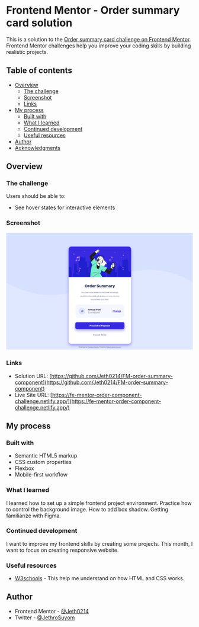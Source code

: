 # Frontend Mentor - Order summary card solution

This is a solution to the [Order summary card challenge on Frontend Mentor](https://www.frontendmentor.io/challenges/order-summary-component-QlPmajDUj). Frontend Mentor challenges help you improve your coding skills by building realistic projects. 

## Table of contents

- [Overview](#overview)
  - [The challenge](#the-challenge)
  - [Screenshot](#screenshot)
  - [Links](#links)
- [My process](#my-process)
  - [Built with](#built-with)
  - [What I learned](#what-i-learned)
  - [Continued development](#continued-development)
  - [Useful resources](#useful-resources)
- [Author](#author)
- [Acknowledgments](#acknowledgments)



## Overview

### The challenge

Users should be able to:

- See hover states for interactive elements

### Screenshot

![Design preview for the Order summary card coding challenge](./images/solution-screenshot.png)



### Links

- Solution URL: [https://github.com/Jeth0214/FM-order-summary-component](https://github.com/Jeth0214/FM-order-summary-component)
- Live Site URL: [https://fe-mentor-order-component-challenge.netlify.app/](https://fe-mentor-order-component-challenge.netlify.app/)

## My process

### Built with

- Semantic HTML5 markup
- CSS custom properties
- Flexbox
- Mobile-first workflow




### What I learned

I learned how to set up a simple frontend project environment. Practice how to control the background image. How to add box shadow. Getting familiarize with Figma.




### Continued development

I want to improve my frontend skills by creating some projects. This month, I want to focus on creating responsive website.


### Useful resources

- [W3schools](https://www.w3schools.com/) - This help me understand on how HTML and CSS works.



## Author
- Frontend Mentor - [@Jeth0214](https://www.frontendmentor.io/profile/Jeth0214)
- Twitter - [@JethroSuyom](https://twitter.com/JethroSuyom)



